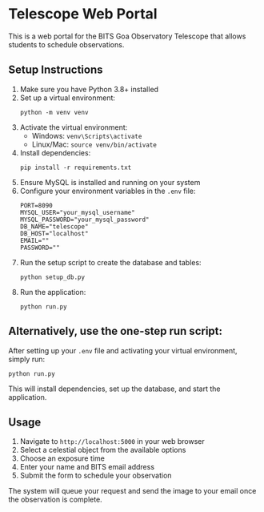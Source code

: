 # Telescope Web Portal

This is a web portal for the BITS Goa Observatory Telescope that allows students to schedule observations.

## Setup Instructions

1. Make sure you have Python 3.8+ installed
2. Set up a virtual environment:
   ```
   python -m venv venv
   ```
3. Activate the virtual environment:
   - Windows: `venv\Scripts\activate`
   - Linux/Mac: `source venv/bin/activate`
4. Install dependencies:
   ```
   pip install -r requirements.txt
   ```
5. Ensure MySQL is installed and running on your system
6. Configure your environment variables in the `.env` file:
   ```
   PORT=8090
   MYSQL_USER="your_mysql_username"
   MYSQL_PASSWORD="your_mysql_password"
   DB_NAME="telescope"
   DB_HOST="localhost"
   EMAIL=""
   PASSWORD=""
   ```
7. Run the setup script to create the database and tables:
   ```
   python setup_db.py
   ```
8. Run the application:
   ```
   python run.py
   ```
   
## Alternatively, use the one-step run script:

After setting up your `.env` file and activating your virtual environment, simply run:
```
python run.py
```

This will install dependencies, set up the database, and start the application.

## Usage

1. Navigate to `http://localhost:5000` in your web browser
2. Select a celestial object from the available options
3. Choose an exposure time
4. Enter your name and BITS email address
5. Submit the form to schedule your observation

The system will queue your request and send the image to your email once the observation is complete. 